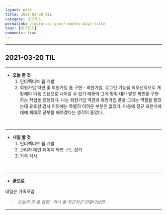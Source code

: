 ```yaml
---
layout: post
title: 2021-03-20 TIL
category: 로그포스
permalink: /logforce/:year/:month/:day/:title
tags: [로그포스]
comments: true
---
```


---

## 2021-03-20 TIL

---

- **오늘 한 것**
  1. 인터렉티브 웹 개발 
  2. 회원가입 약관 및 회원가입 폼 구현 - 회원가입, 로그인 기능을 최우선적으로 개발해야 다음 스텝으로 나아갈 수 있기 때문에 그에 맞춰 내가 맡은 화면을 구현하는 작업을 진행했다. 나는 회원가입 약관과 회원가입 폼을 그리는 역할을 맡았는데 유효성 검사 이외에는 특별히 어려운 부분은 없었다. 다음에 정규 표현식에 대해 제대로 공부를 해야겠다는 생각이 들었다.. 

<br>

---

- **내일 할 것**
  1. 인터렉티브 웹 개발
  4. 관리자 메인 페이지 화면 구도 잡기
  3. 가족 식사

<br>

---

- **끝으로**

내일은 가족모임

> _오늘의 한 줄 총평 : 하나 둘 차근차근 만들다보면.._

---
